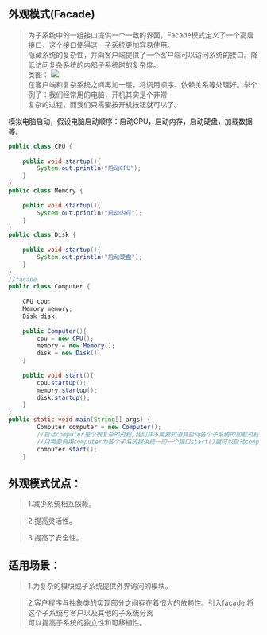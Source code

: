## 外观模式(Facade)  
> 为子系统中的一组接口提供一个一致的界面，Facade模式定义了一个高层接口，这个接口使得这一子系统更加容易使用。  
隐藏系统的复杂性，并向客户端提供了一个客户端可以访问系统的接口。降低访问复杂系统的内部子系统时的复杂度。  
类图：  ![](http://www.hubwiz.com/course/5710cb2e08ce8b3d3a1430f1/img/facade.png)  
在客户端和复杂系统之间再加一层，将调用顺序、依赖关系等处理好。举个例子：我们经常用的电脑，开机其实是个非常  
复杂的过程，而我们只需要按开机按钮就可以了。  

模拟电脑启动，假设电脑启动顺序：启动CPU，启动内存，启动硬盘，加载数据等。  
```Java  
public class CPU {
 
    public void startup(){
        System.out.println("启动CPU");
    }
}
public class Memory {
 
    public void startup(){
        System.out.println("启动内存");
    }
}
public class Disk {
 
    public void startup(){
        System.out.println("启动硬盘");
    }
}
//facade
public class Computer {
 
    CPU cpu;
    Memory memory;
    Disk disk;
 
    public Computer(){
        cpu = new CPU();
        memory = new Memory();
        disk = new Disk();
    }
 
    public void start(){
        cpu.startup();
        memory.startup();
        disk.startup();
    }
}
public static void main(String[] args) {
        Computer computer = new Computer();
        //启动computer是个很复杂的过程,我们并不需要知道其启动各个子系统的加载过程
        //只需要调用computer为各个子系统提供统一的一个接口start()就可以启动computer了
        computer.start();
    }  
```  
## 外观模式优点：  
> 1.减少系统相互依赖。  

> 2.提高灵活性。  

> 3.提高了安全性。  

## 适用场景：  
> 1.为复杂的模块或子系统提供外界访问的模块。  

> 2.客户程序与抽象类的实现部分之间存在着很大的依赖性。引入facade 将这个子系统与客户以及其他的子系统分离   
可以提高子系统的独立性和可移植性。
